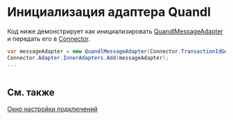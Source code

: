 # Инициализация адаптера Quandl

Код ниже демонстрирует как инициализировать [QuandlMessageAdapter](xref:StockSharp.Quandl.QuandlMessageAdapter) и передать его в [Connector](xref:StockSharp.Algo.Connector).

```cs
var messageAdapter = new QuandlMessageAdapter(Connector.TransactionIdGenerator);
Connector.Adapter.InnerAdapters.Add(messageAdapter);
...	
							
```

## См. также

[Окно настройки подключений](API_UI_ConnectorWindow.md)
